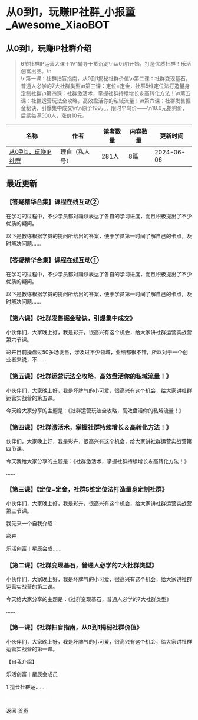 # 从0到1，玩赚IP社群_小报童_Awesome_XiaoBOT

## 从0到1，玩赚IP社群介绍
> 6节社群IP运营大课＋1V1辅导干货沉淀\n从0到1开始，打造优质社群！乐活创富出品。\n  
\n第一课：社群扫盲指南，从0到1揭秘社群价值\n第二课：社群变现基石，普通人必学的7大社群类型\n第三课：定位=定金，社群5维定位法打造量身定制社群\n第四课：社群激活术，掌握社群持续增长＆高转化方法！\n第五课：社群运营玩法全攻略，高效盘活你的私域流量！\n第六课：社群发售掘金秘诀，引爆集中成交\n\n原价199元，限时早鸟价——\n18.6元抢购价，后续每满500人，涨价10元。  
  


|名称|作者|读者数量|内容数量|更新时间|
|---|---|---|---|---|
|[从0到1，玩赚IP社群](https://xiaobot.net/p/sqyyszy?refer=0b133df9-27dc-423b-8101-639049001c13)|理白（私人号）|281人|8篇|2024-06-06|

## 最近更新
### 【答疑精华合集】课程在线互动②

在学习的过程中，不少学员都对踊跃表达了各自的学习进度，而且积极提出了不少优质的疑问。

以下是教练根据学员的提问所给出的答案，便于学员第一时间了解自己的卡点，及时解决问题......

### 【答疑精华合集】课程在线互动①

在学习的过程中，不少学员都对踊跃表达了各自的学习进度，而且积极提出了不少优质的疑问。

以下是教练根据学员的提问所给出的答案，便于学员第一时间了解自己的卡点，及时解决问题......

### 【第六课】《社群发售掘金秘诀，引爆集中成交》

小伙伴们，大家晚上好，我是彩卉，很高兴有这个机会，给大家讲社群运营实战营第六节课。

彩卉目前操盘过50多场发售，涉及过不少领域，业绩都很不错，所以对于一个创业者来说，不......

### 【第五课】《社群运营玩法全攻略，高效盘活你的私域流量！》

小伙伴们，大家晚上好，我是坏脾气的小可爱，很高兴有这个机会，给大家讲社群运营实战营的第五课。

今天给大家分享的主题是：《社群运营玩法全攻略，高效盘活你的私域流量！》

### 【第四课】《社群激活术，掌握社群持续增长＆高转化方法！》

伙伴们，大家晚上好，我是彩卉，很高兴有这个机会，给大家讲社群运营实战营第四节课。

今天我给大家分享的主题是：《社群激活术，掌握社群持续增长＆高转化方法！》

......

### 【第三课】《定位=定金，社群5维定位法打造量身定制社群》

小伙伴们，大家晚上好，我是彩卉，很高兴有这个机会，给大家讲社群运营实战营第三节课。

我先来一个自我介绍：

彩卉

乐活创富丨星辰会成......

### 【第二课】《社群变现基石，普通人必学的7大社群类型》

小伙伴们，大家晚上好，我是坏脾气的小可爱，很高兴有这个机会，给大家讲社群运营实战营的第二课。

今天给大家分享的主题是：《社群变现基石，普通人必学的7大社群类型》

......

### 【第一课】《社群扫盲指南，从0到1揭秘社群价值》

小伙伴们，大家晚上好，我是坏脾气的小可爱，很高兴有这个机会，给大家讲社群运营实战营的第一课。

【自我介绍】

乐活创富丨星辰会成员

1.擅长社群运......


<a href="https://github.com/Reno9527/awesome-xiaobot" style="color: white; text-decoration: none;">awesome-xiaobot</a>

返回 [首页](../README.md)
